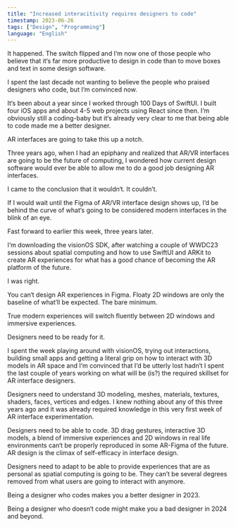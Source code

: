 ```yaml
---
title: "Increased interacitivity requires designers to code"
timestamp: 2023-06-26
tags: ["Design", "Programming"]
language: "English"
---
```


It happened. The switch flipped and I‘m now one of those people who believe that it‘s far more productive to design in code than to move boxes and text in some design software.

I spent the last decade not wanting to believe the people who praised designers who code, but I‘m convinced now.

It‘s been about a year since I worked through 100 Days of SwiftUI. I built four iOS apps and about 4-5 web projects using React since then. I‘m obviously still a coding-baby but it‘s already very clear to me that being able to code made me a better designer.

AR interfaces are going to take this up a notch.

Three years ago, when I had an epiphany and realized that AR/VR interfaces are going to be the future of computing, I wondered how current design software would ever be able to allow me to do a good job designing AR interfaces.

I came to the conclusion that it wouldn‘t. It couldn’t.

If I would wait until the Figma of AR/VR interface design shows up, I‘d be behind the curve of what‘s going to be considered modern interfaces in the blink of an eye.

Fast forward to earlier this week, three years later.

I‘m downloading the visionOS SDK, after watching a couple of WWDC23 sessions about spatial computing and how to use SwiftUI and ARKit to create AR experiences for what has a good chance of becoming the AR platform of the future.

I was right.

You can‘t design AR experiences in Figma. Floaty 2D windows are only the baseline of what’ll be expected. The bare minimum.

True modern experiences will switch fluently between 2D windows and immersive experiences.

Designers need to be ready for it.

I spent the week playing around with visionOS, trying out interactions, building small apps and getting a literal grip on how to interact with 3D models in AR space and I‘m convinced that I‘d be utterly lost hadn‘t I spent the last couple of years working on what will be (is?) the required skillset for AR interface designers.

Designers need to understand 3D modeling, meshes, materials, textures, shaders, faces, vertices and edges. I knew nothing about any of this three years ago and it was already required knowledge in this very first week of AR interface experimentation.

Designers need to be able to code. 3D drag gestures, interactive 3D models, a blend of immersive experiences and 2D windows in real life environments can‘t be properly reproduced in some AR-Figma of the future. AR design is the climax of self-efficacy in interface design.

Designers need to adapt to be able to provide experiences that are as personal as spatial computing is going to be. They can’t be several degrees removed from what users are going to interact with anymore.

Being a designer who codes makes you a better designer in 2023.

Being a designer who doesn‘t code might make you a bad designer in 2024 and beyond.

